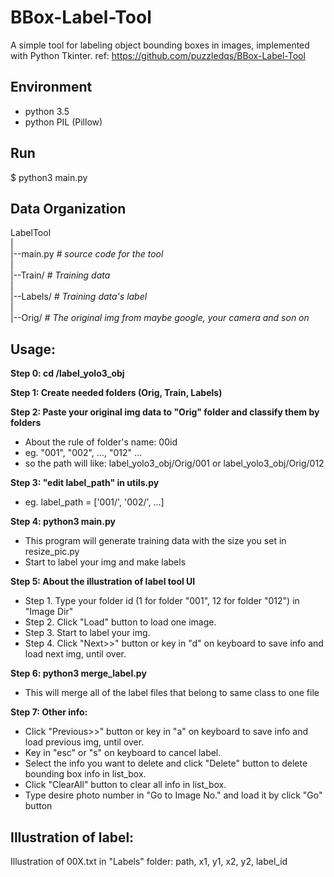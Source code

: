 BBox-Label-Tool
===============

A simple tool for labeling object bounding boxes in images, implemented with Python Tkinter.
ref: https://github.com/puzzledqs/BBox-Label-Tool

Environment
----------
- python 3.5
- python PIL (Pillow)

Run
-------
$ python3 main.py


Data Organization
-----------------
LabelTool  
|  
|--main.py   *# source code for the tool*  
|  
|--Train/   *# Training data*  
|  
|--Labels/   *# Training data's label*  
|  
|--Orig/    *# The original img from maybe google, your camera and son on*  



Usage:
-----
**Step 0: cd /label_yolo3_obj**

**Step 1: Create needed folders (Orig, Train, Labels)**

**Step 2: Paste your original img data to "Orig" folder and classify them by folders**
  - About the rule of folder's name: 00id
  - eg. "001", "002", ..., "012" ... 
  - so the path will like: label_yolo3_obj/Orig/001 or label_yolo3_obj/Orig/012

**Step 3: "edit label_path" in utils.py**
  - eg. label_path = ['001/', '002/', ...]

**Step 4: python3 main.py**
  - This program will generate training data with the size you set in resize_pic.py
  - Start to label your img and make labels

**Step 5: About the illustration of label tool UI**
  - Step 1. Type your folder id (1 for folder "001", 12 for folder "012") in "Image Dir"
  - Step 2. Click "Load" button to load one image.
  - Step 3. Start to label your img.
  - Step 4. Click "Next>>" button or key in "d" on keyboard to save info and load next img, until over.

**Step 6: python3 merge_label.py**
  - This will merge all of the label files that belong to same class to one file

**Step 7: Other info:**
  - Click "Previous>>" button or key in "a" on keyboard  to save info and load previous img, until over.
  - Key in "esc" or "s" on keyboard  to cancel label.
  - Select the info you want to delete and click "Delete" button to delete bounding box info in list_box.
  - Click "ClearAll" button to clear all info in list_box.
  - Type desire photo number in "Go to Image No." and load it by click "Go" button

Illustration of label:
-----
Illustration of 00X.txt in "Labels" folder: path, x1, y1, x2, y2, label_id